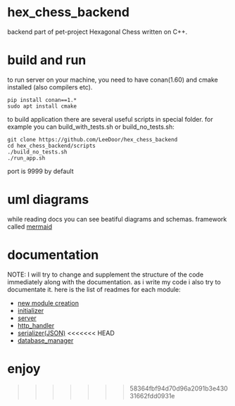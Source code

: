 # hex_chess_backend
backend part of pet-project Hexagonal Chess written on C++.

# build and run
to run server on your machine, you need to have conan(1.60) and cmake installed (also compilers etc).

```
pip install conan==1.*
sudo apt install cmake
```
to build application there are several useful scripts in special folder. for example you can build_with_tests.sh or build_no_tests.sh:
```
git clone https://github.com/LeeDoor/hex_chess_backend
cd hex_chess_backend/scripts
./build_no_tests.sh
./run_app.sh
```
port is 9999 by default

# uml diagrams
while reading docs you can see beatiful diagrams and schemas. framework called [mermaid](https://www.mermaidchart.com)

# documentation
NOTE: I will try to change and supplement the structure of the code immediately along with the documentation.
as i write my code i also try to documentate it. here is the list of readmes for each module:
* [new module creation](https://github.com/LeeDoor/hex_chess_backend/blob/main/docs/new_module_creation.md)
* [initializer](https://github.com/LeeDoor/hex_chess_backend/blob/main/docs/initializer.md)
* [server](https://github.com/LeeDoor/hex_chess_backend/blob/main/docs/server.md)
* [http_handler](https://github.com/LeeDoor/hex_chess_backend/blob/main/docs/http_handler.md)
* [serializer(JSON)](https://github.com/LeeDoor/hex_chess_backend/blob/main/docs/serializer.md)
<<<<<<< HEAD
* [database_manager](https://github.com/LeeDoor/hex_chess_backend/blob/main/docs/database_manager.md)

enjoy 
=======
>>>>>>> 58364fbf94d70d96a2091b3e43031662fdd0931e

